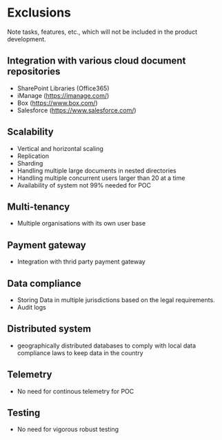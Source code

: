 # Exclusions

Note tasks, features, etc., which will not be included in the product development. 

## Integration with various cloud document repositories 

- SharePoint Libraries (Office365) 
- iManage (https://imanage.com/) 
- Box (https://www.box.com/) 
- Salesforce (https://www.salesforce.com/) 

## Scalability

- Vertical and horizontal scaling
- Replication
- Sharding
- Handling multiple large documents in nested directories 
- Handling multiple concurrent users larger than 20 at a time
- Availability of system not 99% needed for POC

## Multi-tenancy

- Multiple organisations with its own user base

## Payment gateway

- Integration with thrid party payment gateway

## Data compliance

- Storing Data in multiple jurisdictions based on the legal requirements. 
- Audit logs

## Distributed system

- geographically distributed databases to comply with local data compliance laws to keep data in the country

## Telemetry

- No need for continous telemetry for POC

## Testing

- No need for vigorous robust testing




